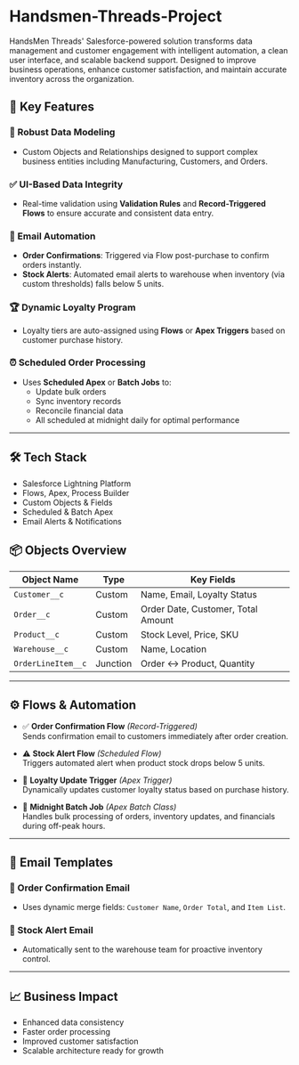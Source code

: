 # Handsmen-Threads-Project
HandsMen Threads' Salesforce-powered solution transforms data management and customer engagement with intelligent automation, a clean user interface, and scalable backend support. Designed to improve business operations, enhance customer satisfaction, and maintain accurate inventory across the organization.

## 🚀 Key Features

### 🧱 Robust Data Modeling
- Custom Objects and Relationships designed to support complex business entities including Manufacturing, Customers, and Orders.

### ✅ UI-Based Data Integrity
- Real-time validation using **Validation Rules** and **Record-Triggered Flows** to ensure accurate and consistent data entry.

### 📧 Email Automation
- **Order Confirmations**: Triggered via Flow post-purchase to confirm orders instantly.
- **Stock Alerts**: Automated email alerts to warehouse when inventory (via custom thresholds) falls below 5 units.

### 🏆 Dynamic Loyalty Program
- Loyalty tiers are auto-assigned using **Flows** or **Apex Triggers** based on customer purchase history.

### ⏰ Scheduled Order Processing
- Uses **Scheduled Apex** or **Batch Jobs** to:
  - Update bulk orders
  - Sync inventory records
  - Reconcile financial data
  - All scheduled at midnight daily for optimal performance

---

## 🛠️ Tech Stack
- Salesforce Lightning Platform
- Flows, Apex, Process Builder
- Custom Objects & Fields
- Scheduled & Batch Apex
- Email Alerts & Notifications

## 📦 Objects Overview

| Object Name        | Type    | Key Fields                             |
|--------------------|---------|-----------------------------------------|
| `Customer__c`      | Custom  | Name, Email, Loyalty Status             |
| `Order__c`         | Custom  | Order Date, Customer, Total Amount      |
| `Product__c`       | Custom  | Stock Level, Price, SKU                 |
| `Warehouse__c`     | Custom  | Name, Location                          |
| `OrderLineItem__c` | Junction| Order ↔ Product, Quantity               |

---

## ⚙️ Flows & Automation

- ✅ **Order Confirmation Flow** *(Record-Triggered)*  
  Sends confirmation email to customers immediately after order creation.

- ⚠️ **Stock Alert Flow** *(Scheduled Flow)*  
  Triggers automated alert when product stock drops below 5 units.

- 🧠 **Loyalty Update Trigger** *(Apex Trigger)*  
  Dynamically updates customer loyalty status based on purchase history.

- 🌙 **Midnight Batch Job** *(Apex Batch Class)*  
  Handles bulk processing of orders, inventory updates, and financials during off-peak hours.

---

## 💌 Email Templates

### 🔹 Order Confirmation Email  
- Uses dynamic merge fields: `Customer Name`, `Order Total`, and `Item List`.

### 🔸 Stock Alert Email  
- Automatically sent to the warehouse team for proactive inventory control.

---

## 📈 Business Impact
- Enhanced data consistency
- Faster order processing
- Improved customer satisfaction
- Scalable architecture ready for growth
